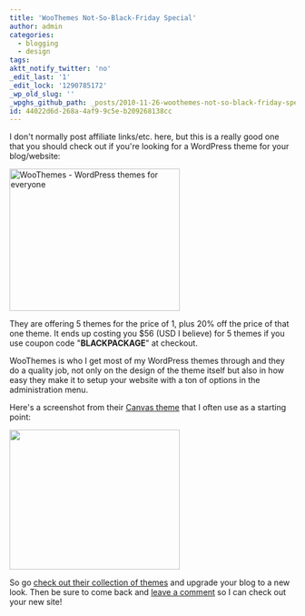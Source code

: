 ```yaml
---
title: 'WooThemes Not-So-Black-Friday Special'
author: admin
categories:
  - blogging
  - design
tags: 
aktt_notify_twitter: 'no'
_edit_last: '1'
_edit_lock: '1290785172'
_wp_old_slug: ''
_wpghs_github_path: _posts/2010-11-26-woothemes-not-so-black-friday-special.md
id: 44022d6d-268a-4af9-9c5e-b209268138cc
---
```

<p>I don't normally post affiliate links/etc. here, but this is a really good one that you should check out if you're looking for a WordPress theme for your blog/website:</p>
<p><a href="http://www.woothemes.com/amember/go.php?r=359&i=b38"><img src="http://woothemes.com/ads/300x250a.jpg" border=0 alt="WooThemes - WordPress themes for everyone" width="300" height="250" class="aligncenter"></a></p>
<p>They are offering 5 themes for the price of 1, plus 20% off the price of that one theme. It ends up costing you $56 (USD I believe) for 5 themes if you use coupon code "<strong>BLACKPACKAGE</strong>" at checkout.</p>
<p>WooThemes is who I get most of my WordPress themes through and they do a quality job, not only on the design of the theme itself but also in how easy they make it to setup your website with a ton of options in the administration menu.</p>
<p>Here's a screenshot from their <a href="http://www.woothemes.com/amember/go.php?r=359&i=l64">Canvas theme</a> that I often use as a starting point:</p>
<p><a href="https://chrisenns.com/wp-content/uploads/2010/11/canvasthemeoptions.jpg"><img src="https://chrisenns.com/wp-content/uploads/2010/11/canvasthemeoptions-300x246.jpg" alt="" title="Canvas Theme Options" width="300" height="246" class="aligncenter size-medium wp-image-19293" /></a></p>
<p>So go <a href="http://www.woothemes.com/amember/go.php?r=359&i=l1">check out their collection of themes</a> and upgrade your blog to a new look.  Then be sure to come back and <a href="https://chrisenns.com/2010/11/26/woothemes-not-so-black-friday-special/#comments">leave a comment</a> so I can check out your new site!</p>
